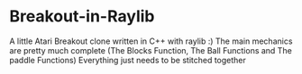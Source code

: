 # Breakout-in-Raylib
A little Atari Breakout clone written in C++ with raylib :)
The main mechanics are pretty much complete (The Blocks Function, The Ball Functions and The paddle Functions)
Everything just needs to be stitched together
